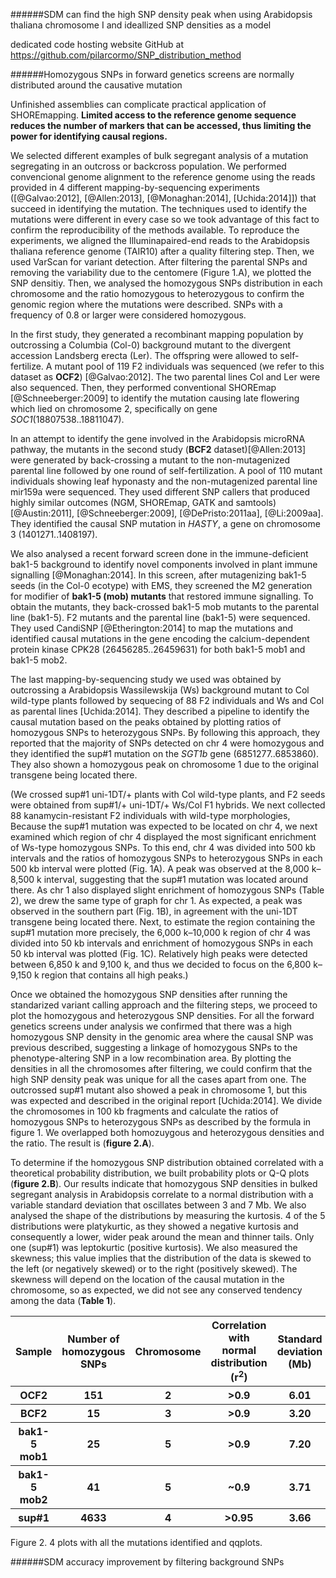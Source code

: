 ######SDM can find the high SNP density peak when using Arabidopsis thaliana chromosome I and ideallized SNP densities as a model


dedicated code hosting website GitHub at https://github.com/pilarcormo/SNP_distribution_method



######Homozygous SNPs in forward genetics screens are normally distributed around the causative mutation

Unfinished assemblies can complicate practical application of SHOREmapping.  **Limited access to the reference genome sequence reduces the number of markers that can be accessed, thus limiting the power for identifying causal regions.**

We selected different examples of bulk segregant analysis of a mutation segregating in an outcross or backcross population. We performed convencional genome alignment to the reference genome using the reads provided in 4 different mapping-by-sequencing experiments ([@Galvao:2012], [@Allen:2013], [@Monaghan:2014], [Uchida:2014]]) that succeed in identifying the mutation. The techniques used to identify the mutations were different in every case so we took advantage of this fact to confirm the reproducibility of the methods available. To reproduce the experiments, we aligned the Illuminapaired-end reads to the Arabidopsis thaliana reference genome (TAIR10) after a quality filtering step. Then, we used VarScan for variant detection. After filtering the parental SNPs and removing the variability due to the centomere (Figure 1.A), we plotted the SNP densitiy. Then, we analysed the homozygous SNPs distribution in each chromosome and the ratio homozygous to heterozygous to confirm the genomic region where the mutations were described. SNPs with a frequency of 0.8 or larger were considered homozygous. 

In the first study, they generated a recombinant mapping population by outcrossing a Columbia (Col-0) background mutant to the divergent accession Landsberg erecta (Ler). The offspring were allowed to self-fertilize. A mutant pool of 119 F2 individuals was sequenced (we refer to this dataset as **OCF2**) [@Galvao:2012]. The two parental lines Col and Ler were also sequenced. Then, they performed conventional SHOREmap [@Schneeberger:2009] to identify the mutation causing late flowering which lied on chromosome 2, specifically on gene _SOC1_(18807538..18811047).

In an attempt to identify the gene involved in the Arabidopsis microRNA pathway, the mutants in the second study (**BCF2** dataset)[@Allen:2013] were generated by back-crossing a mutant to the non-mutagenized parental line followed by one round of self-fertilization. A pool of 110 mutant individuals showing leaf hyponasty and the non-mutagenized parental line mir159a were sequenced. They used different SNP callers that produced highly similar outcomes (NGM, SHOREmap, GATK and samtools)[@Austin:2011], [@Schneeberger:2009], [@DePristo:2011aa], [@Li:2009aa]. They identified the causal SNP mutation in _HASTY_, a gene on chromosome 3 (1401271..1408197). 

We also analysed a recent forward screen done in the immune-deficient bak1-5 background to identify novel components involved in plant immune signalling [@Monaghan:2014]. In this screen, after mutagenizing bak1-5 seeds (in the Col-0 ecotype) with EMS, they screened the M2 generation for modifier of **bak1-5 (mob) mutants** that restored immune signalling. To obtain the mutants, they back-crossed bak1-5 mob mutants to the parental line (bak1-5). F2 mutants and the parental line (bak1-5) were sequenced. They used CandiSNP [@Etherington:2014] to map the mutations and identified causal mutations in the gene encoding the calcium-dependent protein kinase CPK28 (26456285..26459631) for both bak1-5 mob1 and bak1-5 mob2.

The last mapping-by-sequencing study we used was obtained by outcrossing a Arabidopsis Wassilewskija (Ws) background mutant to Col wild-type plants followed by sequecing of 88 F2 individuals and Ws and Col as parental lines [Uchida:2014]. They described a pipeline to identify the causal mutation based on the peaks obtained by plotting ratios of homozygous SNPs to heterozygous SNPs. By following this approach, they reported that the majority of SNPs detected on chr 4 were homozygous and they identified the sup#1 mutation on the _SGT1b_ gene (6851277..6853860). They also shown a homozygous peak on chromosome 1 due to the original transgene being located there. 

(We crossed sup#1 uni-1DT/+ plants with Col wild-type plants, and F2 seeds were obtained from sup#1/+ uni-1DT/+ Ws/Col F1 hybrids. We next collected 88 kanamycin-resistant F2 individuals with wild-type morphologies, 
Because the sup#1 mutation was expected to be located on chr 4, we next examined which region of chr 4 displayed the most significant enrichment of Ws-type homozygous SNPs. To this end, chr 4 was divided into 500 kb intervals and the ratios of homozygous SNPs to heterozygous SNPs in each 500 kb interval were plotted (Fig. 1A). A peak was observed at the 8,000 k–8,500 k interval, suggesting that the sup#1 mutation was located around there. As chr 1 also displayed slight enrichment of homozygous SNPs (Table 2), we drew the same type of graph for chr 1. As expected, a peak was observed in the southern part (Fig. 1B), in agreement with the uni-1DT transgene being located there. Next, to estimate the region containing the sup#1 mutation more precisely, the 6,000 k–10,000 k region of chr 4 was divided into 50 kb intervals and enrichment of homozygous SNPs in each 50 kb interval was plotted (Fig. 1C). Relatively high peaks were detected between 6,850 k and 9,100 k, and thus we decided to focus on the 6,800 k–9,150 k region that contains all high peaks.)

Once we obtained the homozygous SNP densities after running the standarized variant calling approach and the filtering steps, we proceed to plot the homozygous and heterozygous SNP densities. For all the forward genetics screens under analysis we confirmed that there was a high homozygous SNP density in the genomic area where the causal SNP was previous described, suggesting a linkage of homozygous SNPs to the phenotype-altering SNP in a low recombination area. By plotting the densities in all the chromosomes after filtering, we could confirm that the high SNP density peak was unique for all the cases apart from one. The outcrossed sup#1 mutant also showed a peak in chromosome 1, but this was expected and described in the original report [Uchida:2014]. We divide the chromosomes in 100 kb fragments and calculate the ratios of homozygous SNPs to heterozygous SNPs as described by the formula in figure 1. We overlapped both homozuygous and heterozygous densities and the ratio. The result is (**figure 2.A**). 

To determine if the homozygous SNP distribution obtained correlated with a theoretical probability distribution, we built probability plots or Q-Q plots (**figure 2.B**). Our results indicate that homozygous SNP densities in bulked segregant analysis in Arabidopsis correlate to a normal distribution with a variable standard deviation that oscillates between 3 and 7 Mb. We also analysed the shape of the distributions by measuring the kurtosis. 4 of the 5 distributions were platykurtic, as they showed a negative kurtosis and consequently a lower, wider peak around the mean and thinner tails. Only one (sup#1) was leptokurtic (positive kurtosis). We also measured the skewness; this value implies that the distribution of the data is skewed to the left (or negatively skewed) or to the right (positively skewed). The skewness will depend on the location of the causal mutation in the chromosome, so as expected, we did not see any conserved tendency among the data (**Table 1**). 


<table>
  <tr><th>Sample <th>Number of homozygous SNPs</th><th>Chromosome</th><th>Correlation with normal distribution (r<sup>2</sup>)</th><th>Standard deviation (Mb)</th><th>Kurtosis</th><th>Skewness</th>
  
  <tr><th> OCF2</th> <th>151</th> <th>2</th><th>>0.9<th>6.01</th><th>1.85</th><th>-0.392</th>
  
  <tr><th> BCF2</th>  <th>15</th><th>3</th><th>>0.9<th>3.20</th><th>2.02</th><th>0.201</th>
  
  
  <tr><th> bak1-5 mob1</th>  <th>25</th><th> 5</th><th>>0.9<th>7.20 </th><th>2.69</th><th>-0.240</th>
 
  
  <tr><th>bak1-5 mob2 </th> <th>41</th> <th> 5</th><th>~0.9<th>3.71</th><th>2.37</th><th>0.445</th>  
   
   
  <tr><th> sup#1</th>  <th>4633</th><th>4</th><th>>0.95<th>3.66</th><th>3.50</th><th>0.370</th>
  
</table>

Figure 2. 4 plots with all the mutations identified and qqplots.

######SDM accuracy improvement by filtering background SNPs 